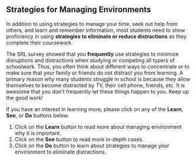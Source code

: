 ## Strategies for Managing Environments

In addition to using strategies to manage your time, seek out help from others, and learn and remember information, most students need to show proficiency in using **strategies to eliminate or reduce distractions** as they complete their coursework.

The SRL survey showed that you **frequently** use strategies to minimize disruptions and distractions when studying or competing all typers of schoolwork. Thus, you often think about different ways to concentrate or to make sure that your family or friends do not distract you from learning. A primary reason why many students struggle in school is because they allow themselves to become distracted by TV, their cell phone, friends, etc. It is awesome that you don't frequently let these things happen to you. Keep up the good work! 

If you have an interest in learning more, please click on any of the **Learn**, **See**, or **Do** buttons below.

1. Click on the **Learn** button to read more about managing environment why it is important.
2. Click on the **See** button to read more in-depth cases. 
3. Click on the **Do** button to learn about strategies to manage your environment to eliminate distractions.
